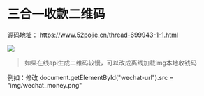 # 三合一收款二维码

源码地址： https://www.52pojie.cn/thread-699943-1-1.html

![](https://attach.52pojie.cn/forum/201802/17/122724c8pphzc9t5x9au9x.jpg)


> 如果在线api生成二维码较慢，可以改成离线加载img本地收钱码

例如：修改 document.getElementById("wechat-url").src = "img/wechat_money.png"

